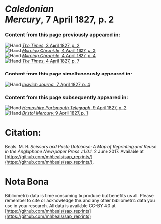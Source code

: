 # *Caledonian Mercury*, 7 April 1827, p. 2  
  
### Content from this page previously appeared in:  
![Hand](http://scissorsandpaste.net/wp-content/uploads/2017/06/smallhandpointer.png) [*The Times*, 3 April 1827, p. 2](https://mhbeals.github.io/sap_html/The-Times/The-Times-3-April-1827-p-2)  
![Hand](http://scissorsandpaste.net/wp-content/uploads/2017/06/smallhandpointer.png) [*Morning Chronicle*, 4 April 1827, p. 3](https://mhbeals.github.io/sap_html/Morning-Chronicle/Morning-Chronicle-4-April-1827-p-3)  
![Hand](http://scissorsandpaste.net/wp-content/uploads/2017/06/smallhandpointer.png) [*Morning Chronicle*, 4 April 1827, p. 4](https://mhbeals.github.io/sap_html/Morning-Chronicle/Morning-Chronicle-4-April-1827-p-4)  
![Hand](http://scissorsandpaste.net/wp-content/uploads/2017/06/smallhandpointer.png) [*The Times*, 4 April 1827, p. 7](https://mhbeals.github.io/sap_html/The-Times/The-Times-4-April-1827-p-7)  
  
### Content from this page simeltaneously appeared in:  
![Hand](http://scissorsandpaste.net/wp-content/uploads/2017/06/smallhandpointer.png) [*Ipswich Journal*, 7 April 1827, p. 4](https://mhbeals.github.io/sap_html/Ipswich-Journal/Ipswich-Journal-7-April-1827-p-4)  
  
### Content from this page subsequently appeared in:  
![Hand](http://scissorsandpaste.net/wp-content/uploads/2017/06/smallhandpointer.png) [*Hampshire Portsmouth Telegraph*, 9 April 1827, p. 2](https://mhbeals.github.io/sap_html/Hampshire-Portsmouth-Telegraph/Hampshire-Portsmouth-Telegraph-9-April-1827-p-2)  
![Hand](http://scissorsandpaste.net/wp-content/uploads/2017/06/smallhandpointer.png) [*Bristol Mercury*, 9 April 1827, p. 1](https://mhbeals.github.io/sap_html/Bristol-Mercury/Bristol-Mercury-9-April-1827-p-1)  


# Citation: 

Beals. M. H. *Scissors and Paste Database: A Map of Reprinting and Reuse in the Anglophone Newspaper Press v.1.0.1.* 2 June 2017. Available at [https://github.com/mhbeals/sap_reprints/](https://github.com/mhbeals/sap_reprints/). 

# Nota Bona

Bibliometric data is time consuming to produce but benefits us all. Please remember to cite or acknowledge this and any other bibliometric data you use in your research. All data is available CC-BY 4.0 at [https://github.com/mhbeals/sap_reprints](https://github.com/mhbeals/sap_reprints)